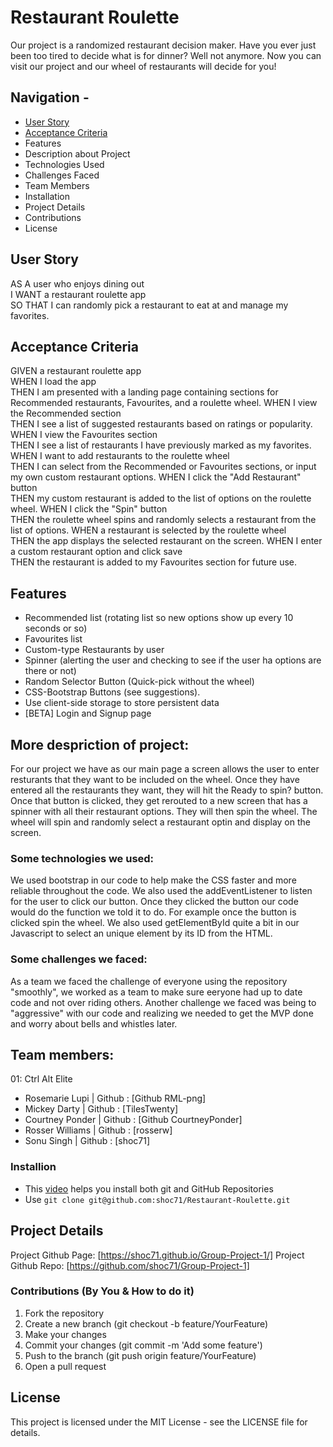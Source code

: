 # Restaurant Roulette

Our project is a randomized restaurant decision maker. Have you ever just been too tired to decide what is for dinner? Well not anymore. Now you can visit our project and our wheel of restaurants will decide for you!

## Navigation -

- [User Story](https://github.com/shoc71/Restaurant-Roulette/ 'User Story')
- [Acceptance Criteria](https://github.com/shoc71/Restaurant-Roulette/ 'Acceptance Criteria')
- Features
- Description about Project
- Technologies Used
- Challenges Faced
- Team Members
- Installation
- Project Details
- Contributions
- License

## User Story

AS A user who enjoys dining out  
I WANT a restaurant roulette app  
SO THAT I can randomly pick a restaurant to eat at and manage my favorites.

## Acceptance Criteria

GIVEN a restaurant roulette app  
WHEN I load the app  
THEN I am presented with a landing page containing sections for Recommended restaurants, Favourites, and a roulette wheel.
WHEN I view the Recommended section  
THEN I see a list of suggested restaurants based on ratings or popularity.
WHEN I view the Favourites section  
THEN I see a list of restaurants I have previously marked as my favorites.
WHEN I want to add restaurants to the roulette wheel  
THEN I can select from the Recommended or Favourites sections, or input my own custom restaurant options.
WHEN I click the "Add Restaurant" button  
THEN my custom restaurant is added to the list of options on the roulette wheel.
WHEN I click the "Spin" button  
THEN the roulette wheel spins and randomly selects a restaurant from the list of options.
WHEN a restaurant is selected by the roulette wheel  
THEN the app displays the selected restaurant on the screen.
WHEN I enter a custom restaurant option and click save  
THEN the restaurant is added to my Favourites section for future use.

## Features

- Recommended list (rotating list so new options show up every 10 seconds or so)
- Favourites list
- Custom-type Restaurants by user
- Spinner (alerting the user and checking to see if the user ha options are there or not)
- Random Selector Button (Quick-pick without the wheel)
- CSS-Bootstrap Buttons (see suggestions).
- Use client-side storage to store persistent data
- [BETA] Login and Signup page

## More despriction of project:

For our project we have as our main page a screen allows the user to enter resturants that they want to be included on the wheel. Once they have entered all the restaurants they want, they will hit the Ready to spin? button. Once that button is clicked, they get rerouted to a new screen that has a spinner with all their restaurant options. They will then spin the wheel. The wheel will spin and randomly select a restaurant optin and display on the screen.

### Some technologies we used: 

We used bootstrap in our code to help make the CSS faster and more reliable throughout the code. We also used the addEventListener to listen for the user to click our button. Once they clicked the button our code would do the function we told it to do. For example once the button is clicked spin the wheel. We also used getElementById quite a bit in our Javascript to select an unique element by its ID from the HTML.

### Some challenges we faced:

As a team we faced the challenge of everyone using the repository "smoothly", we worked as a team to make sure eeryone had up to date code and not over riding others. Another challenge we faced was being to "aggressive" with our code and realizing we needed to get the MVP done and worry about bells and whistles later.

## Team members: 

01: Ctrl Alt Elite
   * Rosemarie Lupi | Github : [Github RML-png]
   * Mickey Darty | Github : [TilesTwenty]
   * Courtney Ponder | Github : [Github CourtneyPonder]
   * Rosser Williams | Github : [rosserw]
   * Sonu Singh | Github : [shoc71]

### Installion
-  This [video]([url](https://www.youtube.com/watch?v=YXXp_ht4pwQ)) helps you install both git and GitHub Repositories
-  Use ```git clone git@github.com:shoc71/Restaurant-Roulette.git```

## Project Details

Project Github Page: [https://shoc71.github.io/Group-Project-1/]
Project Github Repo: [https://github.com/shoc71/Group-Project-1]

### Contributions (By You & How to do it)
  1. Fork the repository
  2. Create a new branch (git checkout -b feature/YourFeature)
  3. Make your changes
  4. Commit your changes (git commit -m 'Add some feature')
  5. Push to the branch (git push origin feature/YourFeature)
  6. Open a pull request

## License
This project is licensed under the MIT License - see the LICENSE file for details.
